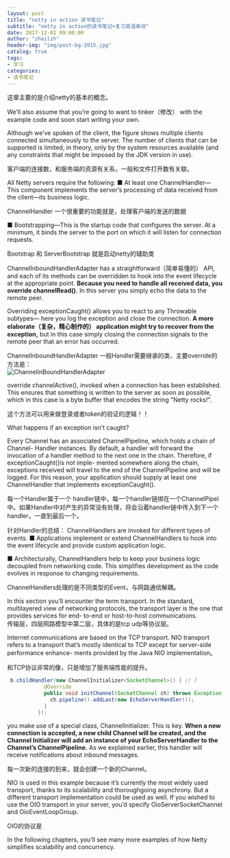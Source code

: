 ```yaml
---    
layout: post  
title: "netty in action 读书笔记"  
subtitle: "netty in action的读书笔记+复习英语单词"  
date: 2017-12-02 09:00:00  
author: "zhailzh"  
header-img: "img/post-bg-2015.jpg"  
catalog: true  
tags:  
- 学习  
categories:  
- 读书笔记
---    
```


这章主要的是介绍netty的基本的概念。      
<!--more-->
We’ll also assume that you’re going to want to tinker（修改） with the example code and soon start writing your own.   

Although we’ve spoken of the client, the figure shows multiple clients connected simultaneously to the server. The number of clients that can be supported is limited, in theory, only by the system resources available (and any constraints that might be imposed by the JDK version in use).     

客户端的连接数，和服务端的资源有关系，一般和文件打开数有关联。     

All Netty servers require the following:
■ At least one ChannelHandler—This component implements the server’s processing of data received from the client—its business logic.     

ChannelHandler 一个很重要的功能就是，处理客户端的发送的数据     

■ Bootstrapping—This is the startup code that configures the server. At a minimum, it binds the server to the port on which it will listen for connection requests.     

Bootstrap 和 ServerBootstrap 就是启动netty的辅助类      


ChannelInboundHandlerAdapter has a straightforward（简单易懂的） API, and each of its methods can be overridden to hook into the event lifecycle at the appropriate point. **Because you need to handle all received data, you override channelRead().** In this server you simply echo the data to the remote peer.        

Overriding exceptionCaught() allows you to react to any Throwable subtypes— here you log the exception and close the connection. **A more elaborate（复杂，精心制作的） application might try to recover from the exception,** but in this case simply closing the connection signals to the remote peer that an error has occurred.        

ChannelInboundHandlerAdapter 一般Handler需要继承的类，主要override的方法是：      
![ChannelInBoundHandlerAdapter](http://7xtrwx.com1.z0.glb.clouddn.com/1ab0e3db6783f4ca1cfc126d679065d8.png)    

override channelActive(), invoked when a connection has been established. This ensures that something is written to the server as soon as possible, which in this case is a byte buffer that encodes the string "Netty rocks!".     

这个方法可以用来做登录或者token的验证的逻辑！！         


What happens if an exception isn’t caught?        

Every Channel has an associated ChannelPipeline, which holds a chain of Channel- Handler instances. By default, a handler will forward the invocation of a handler method to the next one in the chain. Therefore, if exceptionCaught()is not imple- mented somewhere along the chain, exceptions received will travel to the end of the ChannelPipeline and will be logged. For this reason, your application should supply at least one ChannelHandler that implements exceptionCaught().        

每一个Handler属于一个 handler链中，每一个handler链绑在一个ChannelPipel中。如果Handler中对产生的异常没有处理，将会沿着handler链中传入到下一个handler，一直到最后一个。      

针对Handler的总结：
ChannelHandlers are invoked for different types of events.
■ Applications implement or extend ChannelHandlers to hook into the event lifecycle and provide custom application logic.      

■ Architecturally, ChannelHandlers help to keep your business logic decoupled from networking code. This simplifies development as the code evolves in response to changing requirements.       

ChannelHandlers处理的是不同类型的Event，与网路通信解耦。    

In this section you’ll encounter the term transport. In the standard, multilayered view of networking protocols, the transport layer is the one that provides services for end- to-end or host-to-host communications.     
传输层，四层网路模型中第二层，具体的是tcp udp等协议层。     

Internet communications are based on the TCP transport. NIO transport refers to a transport that’s mostly identical to TCP except for server-side performance enhance- ments provided by the Java NIO implementation。      

和TCP协议非常的像，只是增加了服务端性能的提升。     

~~~Java
 b.childHandler(new ChannelInitializer<SocketChannel>() { // 7
            @Override
            public void initChannel(SocketChannel ch) throws Exception {
              ch.pipeline().addLast(new EchoServerHandler());
            }
          });
~~~      

you make use of a special class, ChannelInitializer. This is key. **When a new connection is accepted, a new child Channel will be created, and the Channel Initializer will add an instance of your EchoServerHandler to the Channel’s ChannelPipeline.** As we explained earlier, this handler will receive notifications about inbound messages.      

每一次新的连接的到来，就会创建一个新的Channel。      

NIO is used in this example because it’s currently the most widely used transport, thanks to its scalability and thoroughgoing asynchrony. But a different transport implementation could be used as well. If you wished to use the OIO transport in your server, you’d specify OioServerSocketChannel and OioEventLoopGroup.      


OIO的协议是      

In the following chapters, you’ll see many more examples of how Netty simplifies scalability and concurrency.    
